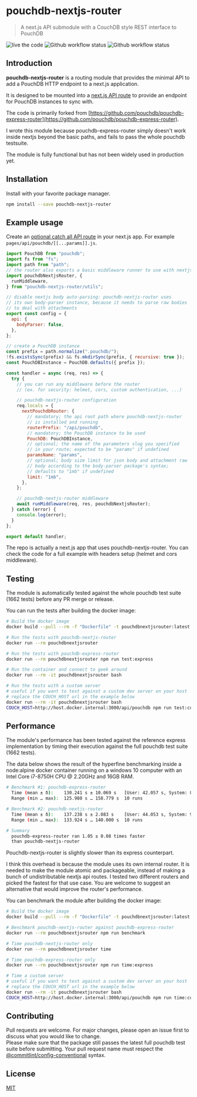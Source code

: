 # pouchdb-nextjs-router

> A next.js API submodule with a CouchDB style REST interface to PouchDB

![live the code](https://img.shields.io/badge/live%20the%20code-%E2%98%85%E2%98%85%E2%98%85%E2%98%85-yellow) ![Github workflow status](https://img.shields.io/github/workflow/status/jpbourgeon/pouchdb-nextjs-router/continuous-integration) ![Github workflow status](https://img.shields.io/github/package-json/v/jpbourgeon/pouchdb-nextjs-router)

## Introduction

**pouchdb-nextjs-router** is a routing module that provides the minimal API to add a PouchDB HTTP endpoint to a next.js application.

It is designed to be mounted into a [next.js API route](https://nextjs.org/docs/api-routes/introduction) to provide an endpoint for PouchDB instances to sync with.

The code is primarily forked from [https://github.com/pouchdb/pouchdb-express-router](https://github.com/pouchdb/pouchdb-express-router).

I wrote this module because pouchdb-express-router simply doesn't work inside nextjs beyond the basic paths, and fails to pass the whole pouchdb testsuite.

The module is fully functional but has not been widely used in production yet.

## Installation

Install with your favorite package manager.

```bash
npm install --save pouchdb-nextjs-router
```

## Example usage

Create an [optional catch all API route](https://nextjs.org/docs/api-routes/dynamic-api-routes#optional-catch-all-api-routes) in your next.js app. For example `pages/api/pouchdb/[[...params]].js`.

```js
import PouchDB from "pouchdb";
import fs from "fs";
import path from "path";
// the router also exports a basic middleware runner to use with nextjs
import pouchdbNextjsRouter, {
  runMiddleware,
} from "pouchdb-nextjs-router/utils";

// disable nextjs body auto-parsing: pouchdb-nextjs-router uses
// its own body-parser instance, because it needs to parse raw bodies
// to deal with attachments
export const config = {
  api: {
    bodyParser: false,
  },
};

// create a PouchDB instance
const prefix = path.normalize(".pouchdb/");
!fs.existsSync(prefix) && fs.mkdirSync(prefix, { recursive: true });
const PouchDBInstance = PouchDB.defaults({ prefix });

const handler = async (req, res) => {
  try {
    // you can run any middleware before the router
    // (ex. for security: helmet, cors, custom authentication, ...)

    // pouchdb-nextjs-router configuration
    req.locals = {
      nextPouchdbRouter: {
        // mandatory; the api root path where pouchdb-nextjs-router
        // is installed and running
        routerPrefix: "/api/pouchdb",
        // mandatory; the PouchDB instance to be used
        PouchDB: PouchDBInstance,
        // optional; the name of the parameters slug you specified
        // in your route; expected to be "params" if undefined
        paramsName: "params",
        // optional; body size limit for json body and attachment raw
        // body according to the body-parser package's syntax;
        // defaults to "1mb" if undefined
        limit: "1mb",
      },
    };

    // pouchdb-nextjs-router middleware
    await runMiddleware(req, res, pouchdbNextjsRouter);
  } catch (error) {
    console.log(error);
  }
};

export default handler;
```

The repo is actually a next.js app that uses pouchdb-nextjs-router. You can check the code for a full example with headers setup (helmet and cors middleware).

## Testing

The module is automatically tested against the whole pouchdb test suite (1662 tests) before any PR merge or release.

You can run the tests after building the docker image:

```bash
# Build the docker image
docker build --pull --rm -f "Dockerfile" -t pouchdbnextjsrouter:latest "."

# Run the tests with pouchdb-nextjs-router
docker run --rm pouchdbnextjsrouter

# Run the tests with pouchdb-express-router
docker run --rm pouchdbnextjsrouter npm run test:express

# Run the container and connect to geek around
docker run --rm -it pouchdbnextjsrouter bash

# Run the tests with a custom server
# useful if you want to test against a custom dev server on your host
# replace the COUCH_HOST url in the example below
docker run --rm -it pouchdbnextjsrouter bash
COUCH_HOST=http://host.docker.internal:3000/api/pouchdb npm run test:custom

```

## Performance

The module's performance has been tested against the reference express implementation by timing their execution against the full pouchdb test suite (1662 tests).

The data below shows the result of the hyperfine benchmarking inside a node:alpine docker container running on a windows 10 computer with an Intel Core i7-8750H CPU @ 2.20GHz and 16GB RAM.

```bash
# Benchmark #1: pouchdb-express-router
  Time (mean ± δ):    130.241 s ± 10.069 s   [User: 42.057 s, System: 8.883 s]
  Range (min … max):  125.980 s … 158.779 s  10 runs

# Benchmark #2: pouchdb-nextjs-router
  Time (mean ± δ):    137.238 s ± 2.083 s    [User: 44.053 s, System: 9.215 s]
  Range (min … max):  133.924 s … 140.000 s  10 runs

# Summary
  pouchdb-express-router ran 1.05 ± 0.08 times faster
  than pouchdb-nextjs-router
```

Pouchdb-nextjs-router is slightly slower than its express counterpart.

I think this overhead is because the module uses its own internal router. It is needed to make the module atomic and packageable, instead of making a bunch of undistributable nextjs api routes. I tested two different routers and picked the fastest for that use case. You are welcome to suggest an alternative that would improve the router's performance.

You can benchmark the module after building the docker image:

```bash
# Build the docker image
docker build --pull --rm -f "Dockerfile" -t pouchdbnextjsrouter:latest "."

# Benchmark pouchdb-nextjs-router against pouchdb-express-router
docker run --rm pouchdbnextjsrouter npm run benchmark

# Time pouchdb-nextjs-router only
docker run --rm pouchdbnextjsrouter time

# Time pouchdb-express-router only
docker run --rm pouchdbnextjsrouter npm run time:express

# Time a custom server
# useful if you want to test against a custom dev server on your host
# replace the COUCH_HOST url in the example below
docker run --rm -it pouchdbnextjsrouter bash
COUCH_HOST=http://host.docker.internal:3000/api/pouchdb npm run time:custom
```

## Contributing

Pull requests are welcome. For major changes, please open an issue first to discuss what you would like to change.  
Please make sure that the package still passes the latest full pouchdb test suite before submitting.
Your pull request name must respect the [@commitlint/config-conventional](https://github.com/conventional-changelog/commitlint/tree/master/%40commitlint/config-conventional) syntax.

## License

[MIT](https://choosealicense.com/licenses/mit/)

